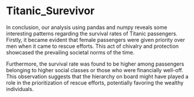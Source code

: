 # Titanic_Surevivor
In conclusion, our analysis using pandas and numpy reveals some interesting patterns regarding the survival rates of Titanic passengers. Firstly, it became evident that female passengers were given priority over men when it came to rescue efforts. This act of chivalry and protection showcased the prevailing societal norms of the time.

Furthermore, the survival rate was found to be higher among passengers belonging to higher social classes or those who were financially well-off. This observation suggests that the hierarchy on board might have played a role in the prioritization of rescue efforts, potentially favoring the wealthy individuals.
